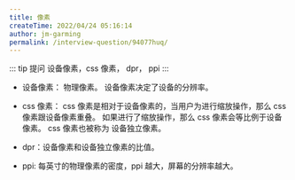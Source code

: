 ```yaml
---
title: 像素
createTime: 2022/04/24 05:16:14
author: jm-garming
permalink: /interview-question/94077huq/
---
```


::: tip 提问
设备像素，css 像素， dpr， ppi
:::

- 设备像素： 物理像素。 设备像素决定了设备的分辨率。
- css 像素： css 像素是相对于设备像素的，当用户为进行缩放操作，那么 css 像素跟设备像素重叠。
  如果进行了缩放操作，那么 css 像素会等比例于设备像素。
  css 像素也被称为 设备独立像素。

- dpr：设备像素和设备独立像素的比值。
- ppi: 每英寸的物理像素的密度，ppi 越大，屏幕的分辨率越大。
